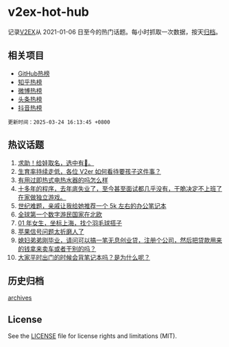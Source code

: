 # v2ex-hot-hub

 记录[V2EX](https://www.v2ex.com/)从 2021-01-06 日至今的热门话题。每小时抓取一次数据，按天[归档](archives)。
 
 ## 相关项目

- [GitHub热榜](https://github.com/snaildev/github-hot-hub)
- [知乎热榜](https://github.com/snaildev/zhihu-hot-hub)
- [微博热榜](https://github.com/snaildev/weibo-hot-hub)
- [头条热榜](https://github.com/snaildev/toutiao-hot-hub)
- [抖音热榜](https://github.com/snaildev/douyin-hot-hub)


 `更新时间：2025-03-24 16:13:45 +0800`

## 热议话题

1. [求助！给娃取名，选中有🧧。](https://www.v2ex.com/t/1120596)
1. [生育率持续走低，各位 V2er 如何看待要孩子这件事？](https://www.v2ex.com/t/1120585)
1. [有用过即热式电热水器的吗怎么样](https://www.v2ex.com/t/1120543)
1. [十多年的程序，去年底失业了，至今甚至面试都几乎没有，干脆决定不上班了在家做独立游戏。](https://www.v2ex.com/t/1120556)
1. [世纪难题，亲戚让我给她推荐一个 5k 左右的办公笔记本](https://www.v2ex.com/t/1120611)
1. [全球第一个数字游民国家在北欧](https://www.v2ex.com/t/1120486)
1. [01 年女生，坐标上海，找个羽毛球搭子](https://www.v2ex.com/t/1120504)
1. [苹果信号问题太折磨人了](https://www.v2ex.com/t/1120615)
1. [媳妇弟弟刚毕业，请问可以搞一笔无息创业贷，注册个公司，然后把贷款用来的钱拿来卖车或者干别的吗？](https://www.v2ex.com/t/1120552)
1. [大家平时出门的时候会背笔记本吗？是为什么呢？](https://www.v2ex.com/t/1120572)

## 历史归档

[archives](archives)

## License

See the [LICENSE](LICENSE) file for license rights and limitations (MIT).
